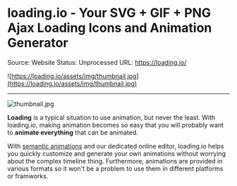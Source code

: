 # loading.io - Your SVG + GIF + PNG Ajax Loading Icons and Animation Generator

Source: Website
Status: Unprocessed
URL: https://loading.io/

![https://loading.io/assets/img/thumbnail.jpg](https://loading.io/assets/img/thumbnail.jpg)

---

![thumbnail.jpg](loading%20io%20-%20Your%20SVG%20+%20GIF%20+%20PNG%20Ajax%20Loading%20Ico%20e57ae5b42d0042b4bcd6cf2a210a18f2/thumbnail.jpg)

**Loading** is a typical situation to use animation, but never the least. With loading.io, making animation becomes so easy that you will probably want to **animate everything** that can be animated.

With [semantic animations](https://loading.io/animation/) and our dedicated online editor, loading.io helps you quickly customize and generate your own animations without worrying about the complex timeline thing. Furthermore, animations are provided in various formats so it won't be a problem to use them in different platforms or framworks.